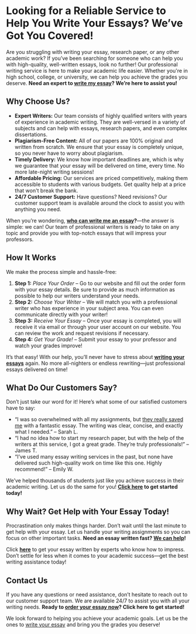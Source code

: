 # Looking for a Reliable Service to Help You Write Your Essays? We’ve Got You Covered!

Are you struggling with writing your essay, research paper, or any other academic work? If you’ve been searching for someone who can help you with high-quality, well-written essays, look no further! Our professional writing service is here to make your academic life easier. Whether you're in high school, college, or university, we can help you achieve the grades you deserve. **Need an expert to [write my essay](https://tinyurl.com/topessay?keyword=who+can+write+me+an+essay)? We’re here to assist you!**

## Why Choose Us?

- **Expert Writers:** Our team consists of highly qualified writers with years of experience in academic writing. They are well-versed in a variety of subjects and can help with essays, research papers, and even complex dissertations.
- **Plagiarism-Free Content:** All of our papers are 100% original and written from scratch. We ensure that your essay is completely unique, so you never have to worry about plagiarism.
- **Timely Delivery:** We know how important deadlines are, which is why we guarantee that your essay will be delivered on time, every time. No more late-night writing sessions!
- **Affordable Pricing:** Our services are priced competitively, making them accessible to students with various budgets. Get quality help at a price that won't break the bank.
- **24/7 Customer Support:** Have questions? Need revisions? Our customer support team is available around the clock to assist you with anything you need.

When you’re wondering, **[who can write me an essay](https://tinyurl.com/topessay?keyword=who+can+write+me+an+essay)?**—the answer is simple: we can! Our team of professional writers is ready to take on any topic and provide you with top-notch essays that will impress your professors.

## How It Works

We make the process simple and hassle-free:

1. **Step 1:** _Place Your Order_ – Go to our website and fill out the order form with your essay details. Be sure to provide as much information as possible to help our writers understand your needs.
2. **Step 2:** _Choose Your Writer_ – We will match you with a professional writer who has experience in your subject area. You can even communicate directly with your writer!
3. **Step 3:** _Receive Your Essay_ – Once your essay is completed, you will receive it via email or through your user account on our website. You can review the work and request revisions if necessary.
4. **Step 4:** _Get Your Grade!_ – Submit your essay to your professor and watch your grades improve!

It’s that easy! With our help, you’ll never have to stress about **[writing your essays](https://tinyurl.com/topessay?keyword=who+can+write+me+an+essay)** again. No more all-nighters or endless rewriting—just professional essays delivered on time!

## What Do Our Customers Say?

Don’t just take our word for it! Here’s what some of our satisfied customers have to say:

- “I was so overwhelmed with all my assignments, but [they really saved me](https://tinyurl.com/topessay?keyword=who+can+write+me+an+essay) with a fantastic essay. The writing was clear, concise, and exactly what I needed.” – Sarah L.
- “I had no idea how to start my research paper, but with the help of the writers at this service, I got a great grade. They’re truly professionals!” – James T.
- “I’ve used many essay writing services in the past, but none have delivered such high-quality work on time like this one. Highly recommend!” – Emily W.

We’ve helped thousands of students just like you achieve success in their academic writing. Let us do the same for you! **[Click here](https://tinyurl.com/topessay?keyword=who+can+write+me+an+essay) to get started today!**

## Why Wait? Get Help with Your Essay Today!

Procrastination only makes things harder. Don’t wait until the last minute to get help with your essay. Let us handle your writing assignments so you can focus on other important tasks. **Need an essay written fast? [We can help](https://tinyurl.com/topessay?keyword=who+can+write+me+an+essay)!**

Click **[here](https://tinyurl.com/topessay?keyword=who+can+write+me+an+essay)** to get your essay written by experts who know how to impress. Don’t settle for less when it comes to your academic success—get the best writing assistance today!

## Contact Us

If you have any questions or need assistance, don’t hesitate to reach out to our customer support team. We are available 24/7 to assist you with all your writing needs. **Ready to [order your essay now](https://tinyurl.com/topessay?keyword=who+can+write+me+an+essay)? Click here to get started!**

We look forward to helping you achieve your academic goals. Let us be the ones to [write your essay](https://tinyurl.com/topessay?keyword=who+can+write+me+an+essay) and bring you the grades you deserve!
